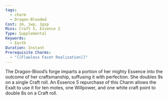 ```yaml
---
tags:
  - charm
  - Dragon-Blooded
Cost: 1m, 1wp, 1gxp
Mins: Craft 5, Essence 2
Type: Supplemental
Keywords:
  - Earth
Duration: Instant
Prerequisite Charms:
  - "[[Flawless Facet Realization]]"
---
```

The Dragon-Blood’s forge imparts a portion of her mighty Essence into the outcome of her craftsmanship, suffusing it with perfection. She doubles 9s on a single Craft roll. An Essence 5 repurchase of this Charm allows the Exalt to use it for ten motes, one Willpower, and one white craft point to double 8s on a Craft roll.